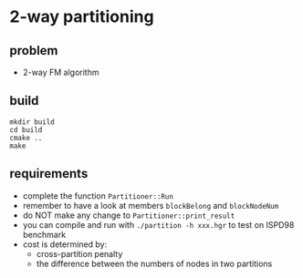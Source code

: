 # 2-way partitioning

## problem

- 2-way FM algorithm 

## build

```
mkdir build
cd build 
cmake .. 
make
```

## requirements

- complete the function ``Partitioner::Run``
- remember to have a look at members ``blockBelong`` and ``blockNodeNum``
- do NOT make any change to ``Partitioner::print_result``
- you can compile and run with ``./partition -h xxx.hgr`` to test on ISPD98 benchmark
- cost is determined by:
  + cross-partition penalty
  + the difference between the numbers of nodes in two partitions

